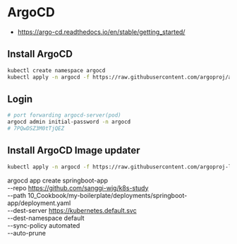 # ArgoCD
* https://argo-cd.readthedocs.io/en/stable/getting_started/

## Install ArgoCD
```sh
kubectl create namespace argocd
kubectl apply -n argocd -f https://raw.githubusercontent.com/argoproj/argo-cd/stable/manifests/install.yaml

```

## Login
```sh
# port forwarding argocd-server(pod) 
argocd admin initial-password -n argocd
# 7PQwDSZ3M0tTjQEZ
```


## Install ArgoCD Image updater
```sh
kubectl apply -n argocd -f https://raw.githubusercontent.com/argoproj-labs/argocd-image-updater/stable/manifests/install.yaml
```

argocd app create springboot-app \
  --repo https://github.com/sanggi-wjg/k8s-study \
  --path 10_Cookbook/my-boilerplate/deployments/springboot-app/deployment.yaml \
  --dest-server https://kubernetes.default.svc \
  --dest-namespace default \
  --sync-policy automated \
  --auto-prune